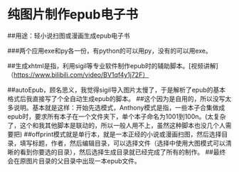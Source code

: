 # 纯图片制作epub电子书
##用途：轻小说扫图或漫画生成epub电子书

###两个应用exe和py各一份，有python的可以用py，没有的可以用exe。

##生成xhtml是指，利用sigil等专业软件制作epub时的辅助脚本。[视频讲解]（https://www.bilibili.com/video/BV1qf4y1j72F）


##autoEpub，顾名思义，我觉得sigil导入图片太慢了，于是解析了epub的基本格式后我直接写了个全自动生成epub的脚本。
##这个因为是自用的，所以没写太多说明。基本就是这样：开始先选模式，Anthony模式是指，一些本子合集做成epub时，要求所有本子在一个文件夹下，单个本子命名为1001到100n。(太复杂了，这个和我其他脚本是联动的，所以一般人用不上，虽然这种脚本也没几个人需要把)
##offprint模式就是单行本，就是一本正经的小说或漫画扫图，然后选择目录，填写标题，作者，然后编辑目录，可以选择文件（选择中使用大图模式可以清晰的看到你要选的目录），然后选择生成目录就已经完成了所有的制作。
##最终会在原图片目录的父目录中出现一本epub文件。
